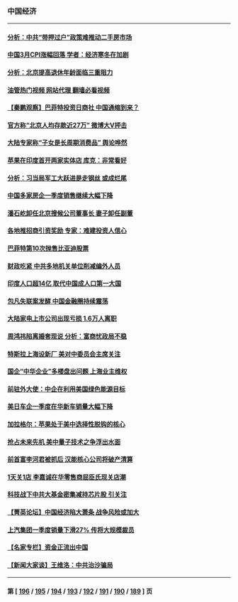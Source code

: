 ### 中国经济
---
#### [分析：中共“带押过户”政策难推动二手房市场](../../pages/ncid283/n13971846.md?04140045) 
#### [中国3月CPI涨幅回落 学者：经济寒冬在加剧](../../pages/ncid283/n13971725.md?04140045) 
#### [分析：北京提高退休年龄面临三重阻力](../../pages/ncid283/n13971474.md?04140045) 
#### [油管热门视频 网站代理 翻墙必看视频](http://138.2.39.72:81/youtube.html?epic-marker?04140045)
#### [【秦鹏观察】巴菲特投资日商社 中国通缩到来？](../../pages/ncid283/n13971492.md?04140045) 
#### [官方称“北京人均存款近27万” 微博大V抨击](../../pages/ncid283/n13971343.md?04140045) 
#### [大陆专家称“子女是长周期消费品” 舆论哗然](../../pages/ncid283/n13971274.md?04140045) 
#### [苹果在印度首开两家实体店 库克：非常看好](../../pages/ncid283/n13971299.md?04140045) 
#### [分析：习当局军工大跃进是走钢丝 或成烂尾](../../pages/ncid283/n13970620.md?04140045) 
#### [中国多家房企一季度销售继续大幅下降](../../pages/ncid283/n13970756.md?04140045) 
#### [潘石屹卸任北京搜候公司董事长 妻子卸任副董](../../pages/ncid283/n13970687.md?04140045) 
#### [各地推招商引资奖励 专家：难建投资人信心](../../pages/ncid283/n13970371.md?04140045) 
#### [巴菲特第10次抛售比亚迪股票](../../pages/ncid283/n13970661.md?04140045) 
#### [财政吃紧 中共多地机关单位削减编外人员](../../pages/ncid283/n13970364.md?04140045) 
#### [印度人口超14亿 取代中国成人口第一大国](../../pages/ncid283/n13970434.md?04140045) 
#### [包凡失联案发酵 中国金融圈持续震荡](../../pages/ncid283/n13970306.md?04140045) 
#### [大陆家电上市公司出现亏损 1.6万人离职](../../pages/ncid283/n13970213.md?04140045) 
#### [周鸿祎陷离婚套现说 分析：富商忧政局不稳](../../pages/ncid283/n13970112.md?04140045) 
#### [特斯拉上海设新厂 美对中委员会主席关注](../../pages/ncid283/n13970120.md?04140045) 
#### [国企“中华企业”多楼盘出问题 上海业主维权](../../pages/ncid283/n13969760.md?04140045) 
#### [前驻外大使：中企在利用美国绿色能源目标](../../pages/ncid283/n13969863.md?04140045) 
#### [美日车企一季度在华新车销量大幅下降](../../pages/ncid283/n13969149.md?04140045) 
#### [加拉格尔：苹果处于美中选择性脱钩的核心](../../pages/ncid283/n13968602.md?04140045) 
#### [抢占未来先机 美中量子技术之争浮出水面](../../pages/ncid283/n13967804.md?04140045) 
#### [前首富李河君被抓后 汉能核心公司将破产清算](../../pages/ncid283/n13968422.md?04140045) 
#### [1天关1店 李嘉诚在华零售商屈臣氏现关店潮](../../pages/ncid283/n13968410.md?04140045) 
#### [科技战下中共大基金密集减持芯片股 引关注](../../pages/ncid283/n13967792.md?04140045) 
#### [【菁英论坛】中国经济陷大萧条 战争风险或加大](../../pages/ncid283/n13967749.md?04140045) 
#### [上汽集团一季度销量下滑27% 传将大规模裁员](../../pages/ncid283/n13967750.md?04140045) 
#### [【名家专栏】资金正流出中国](../../pages/ncid283/n13965018.md?04140045) 
#### [【新闻大家谈】王维洛：中共治沙骗局](../../pages/ncid283/n13967541.md?04140045) 

---
#### 第 [ [196](./196.md?04140045) / [195](./195.md?04140045) / [194](./194.md?04140045) / [193](./193.md?04140045) / [192](./192.md?04140045) / [191](./191.md?04140045) / [190](./190.md?04140045) / [189](./189.md?04140045) ] 页
